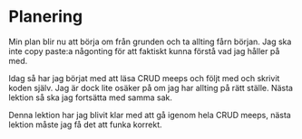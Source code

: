# Planering
Min plan blir nu att börja om från grunden och ta allting fårn början. Jag ska inte copy paste:a någonting för att faktiskt kunna förstå vad jag håller på med.

Idag så har jag börjat med att läsa CRUD meeps och följt med och skrivit koden själv. Jag är dock lite osäker på om jag har allting på rätt ställe. Nästa lektion så ska jag fortsätta med samma sak.

Denna lektion har jag blivit klar med att gå igenom hela CRUD meeps, nästa lektion måste jag få det att funka korrekt.